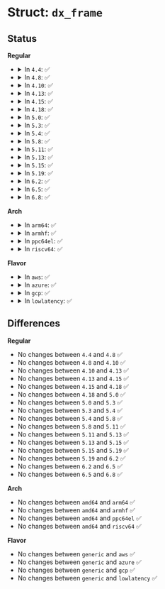 # Struct: <code>dx_frame</code>

## Status
<b>Regular</b>
<ul>
<li>
<details>
<summary>In <code>4.4</code>: ✅</summary>

```c
struct dx_frame {
    struct buffer_head *bh;
    struct dx_entry *entries;
    struct dx_entry *at;
};
```
</details>
</li>
<li>
<details>
<summary>In <code>4.8</code>: ✅</summary>

```c
struct dx_frame {
    struct buffer_head *bh;
    struct dx_entry *entries;
    struct dx_entry *at;
};
```
</details>
</li>
<li>
<details>
<summary>In <code>4.10</code>: ✅</summary>

```c
struct dx_frame {
    struct buffer_head *bh;
    struct dx_entry *entries;
    struct dx_entry *at;
};
```
</details>
</li>
<li>
<details>
<summary>In <code>4.13</code>: ✅</summary>

```c
struct dx_frame {
    struct buffer_head *bh;
    struct dx_entry *entries;
    struct dx_entry *at;
};
```
</details>
</li>
<li>
<details>
<summary>In <code>4.15</code>: ✅</summary>

```c
struct dx_frame {
    struct buffer_head *bh;
    struct dx_entry *entries;
    struct dx_entry *at;
};
```
</details>
</li>
<li>
<details>
<summary>In <code>4.18</code>: ✅</summary>

```c
struct dx_frame {
    struct buffer_head *bh;
    struct dx_entry *entries;
    struct dx_entry *at;
};
```
</details>
</li>
<li>
<details>
<summary>In <code>5.0</code>: ✅</summary>

```c
struct dx_frame {
    struct buffer_head *bh;
    struct dx_entry *entries;
    struct dx_entry *at;
};
```
</details>
</li>
<li>
<details>
<summary>In <code>5.3</code>: ✅</summary>

```c
struct dx_frame {
    struct buffer_head *bh;
    struct dx_entry *entries;
    struct dx_entry *at;
};
```
</details>
</li>
<li>
<details>
<summary>In <code>5.4</code>: ✅</summary>

```c
struct dx_frame {
    struct buffer_head *bh;
    struct dx_entry *entries;
    struct dx_entry *at;
};
```
</details>
</li>
<li>
<details>
<summary>In <code>5.8</code>: ✅</summary>

```c
struct dx_frame {
    struct buffer_head *bh;
    struct dx_entry *entries;
    struct dx_entry *at;
};
```
</details>
</li>
<li>
<details>
<summary>In <code>5.11</code>: ✅</summary>

```c
struct dx_frame {
    struct buffer_head *bh;
    struct dx_entry *entries;
    struct dx_entry *at;
};
```
</details>
</li>
<li>
<details>
<summary>In <code>5.13</code>: ✅</summary>

```c
struct dx_frame {
    struct buffer_head *bh;
    struct dx_entry *entries;
    struct dx_entry *at;
};
```
</details>
</li>
<li>
<details>
<summary>In <code>5.15</code>: ✅</summary>

```c
struct dx_frame {
    struct buffer_head *bh;
    struct dx_entry *entries;
    struct dx_entry *at;
};
```
</details>
</li>
<li>
<details>
<summary>In <code>5.19</code>: ✅</summary>

```c
struct dx_frame {
    struct buffer_head *bh;
    struct dx_entry *entries;
    struct dx_entry *at;
};
```
</details>
</li>
<li>
<details>
<summary>In <code>6.2</code>: ✅</summary>

```c
struct dx_frame {
    struct buffer_head *bh;
    struct dx_entry *entries;
    struct dx_entry *at;
};
```
</details>
</li>
<li>
<details>
<summary>In <code>6.5</code>: ✅</summary>

```c
struct dx_frame {
    struct buffer_head *bh;
    struct dx_entry *entries;
    struct dx_entry *at;
};
```
</details>
</li>
<li>
<details>
<summary>In <code>6.8</code>: ✅</summary>

```c
struct dx_frame {
    struct buffer_head *bh;
    struct dx_entry *entries;
    struct dx_entry *at;
};
```
</details>
</li>
</ul>
<b>Arch</b>
<ul>
<li>
<details>
<summary>In <code>arm64</code>: ✅</summary>

```c
struct dx_frame {
    struct buffer_head *bh;
    struct dx_entry *entries;
    struct dx_entry *at;
};
```
</details>
</li>
<li>
<details>
<summary>In <code>armhf</code>: ✅</summary>

```c
struct dx_frame {
    struct buffer_head *bh;
    struct dx_entry *entries;
    struct dx_entry *at;
};
```
</details>
</li>
<li>
<details>
<summary>In <code>ppc64el</code>: ✅</summary>

```c
struct dx_frame {
    struct buffer_head *bh;
    struct dx_entry *entries;
    struct dx_entry *at;
};
```
</details>
</li>
<li>
<details>
<summary>In <code>riscv64</code>: ✅</summary>

```c
struct dx_frame {
    struct buffer_head *bh;
    struct dx_entry *entries;
    struct dx_entry *at;
};
```
</details>
</li>
</ul>
<b>Flavor</b>
<ul>
<li>
<details>
<summary>In <code>aws</code>: ✅</summary>

```c
struct dx_frame {
    struct buffer_head *bh;
    struct dx_entry *entries;
    struct dx_entry *at;
};
```
</details>
</li>
<li>
<details>
<summary>In <code>azure</code>: ✅</summary>

```c
struct dx_frame {
    struct buffer_head *bh;
    struct dx_entry *entries;
    struct dx_entry *at;
};
```
</details>
</li>
<li>
<details>
<summary>In <code>gcp</code>: ✅</summary>

```c
struct dx_frame {
    struct buffer_head *bh;
    struct dx_entry *entries;
    struct dx_entry *at;
};
```
</details>
</li>
<li>
<details>
<summary>In <code>lowlatency</code>: ✅</summary>

```c
struct dx_frame {
    struct buffer_head *bh;
    struct dx_entry *entries;
    struct dx_entry *at;
};
```
</details>
</li>
</ul>

## Differences
<b>Regular</b>
<ul>
<li>
No changes between <code>4.4</code> and <code>4.8</code> ✅
</li>
<li>
No changes between <code>4.8</code> and <code>4.10</code> ✅
</li>
<li>
No changes between <code>4.10</code> and <code>4.13</code> ✅
</li>
<li>
No changes between <code>4.13</code> and <code>4.15</code> ✅
</li>
<li>
No changes between <code>4.15</code> and <code>4.18</code> ✅
</li>
<li>
No changes between <code>4.18</code> and <code>5.0</code> ✅
</li>
<li>
No changes between <code>5.0</code> and <code>5.3</code> ✅
</li>
<li>
No changes between <code>5.3</code> and <code>5.4</code> ✅
</li>
<li>
No changes between <code>5.4</code> and <code>5.8</code> ✅
</li>
<li>
No changes between <code>5.8</code> and <code>5.11</code> ✅
</li>
<li>
No changes between <code>5.11</code> and <code>5.13</code> ✅
</li>
<li>
No changes between <code>5.13</code> and <code>5.15</code> ✅
</li>
<li>
No changes between <code>5.15</code> and <code>5.19</code> ✅
</li>
<li>
No changes between <code>5.19</code> and <code>6.2</code> ✅
</li>
<li>
No changes between <code>6.2</code> and <code>6.5</code> ✅
</li>
<li>
No changes between <code>6.5</code> and <code>6.8</code> ✅
</li>
</ul>
<b>Arch</b>
<ul>
<li>
No changes between <code>amd64</code> and <code>arm64</code> ✅
</li>
<li>
No changes between <code>amd64</code> and <code>armhf</code> ✅
</li>
<li>
No changes between <code>amd64</code> and <code>ppc64el</code> ✅
</li>
<li>
No changes between <code>amd64</code> and <code>riscv64</code> ✅
</li>
</ul>
<b>Flavor</b>
<ul>
<li>
No changes between <code>generic</code> and <code>aws</code> ✅
</li>
<li>
No changes between <code>generic</code> and <code>azure</code> ✅
</li>
<li>
No changes between <code>generic</code> and <code>gcp</code> ✅
</li>
<li>
No changes between <code>generic</code> and <code>lowlatency</code> ✅
</li>
</ul>
